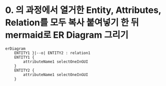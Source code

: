 # 0. 의 과정에서 열거한 Entity, Attributes, Relation를 모두 복사 붙여넣기 한 뒤 mermaid로 ER Diagram 그리기
```mermaid
erDiagram
	ENTITY1 }|--o| ENTITY2 : relation1
	ENTITY1 {
		attributeName1 selectOneInGUI
	}
	ENTITY2 {
		attributeName1 selectOneInGUI
	}
```